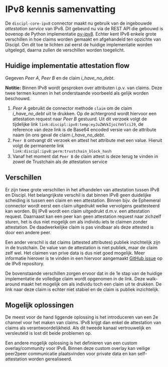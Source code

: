# IPv8 kennis samenvatting
De `discipl-core-ipv8` connector maakt nu gebruik van de ingebouwde _attestation service_ van IPv8. Dit gebeurd nu via de REST API die gebouwd is bovenop de Python implementatie [py-ipv8](https://github.com/Tribler/py-ipv8). Echter kent IPv8 enkele grote verschillen in hoe claims worden gemaakt en afgehandeld ten opzichte van Discipl. Om dit toe te lichten zal eerst de huidige implementatie worden uitgelegd, daarna zullen de verschillen worden toegelicht.

## Huidige implementatie attestation flow
Gegeven _Peer A_, _Peer B_ en de claim _i_have_no_debt_.

**Notitie:** Binnen IPv8 wordt gesproken over attributen i.p.v. van claims. Deze twee termen kunnen in het onderstaande voorbeeld als gelijk worden beschouwd.

1. _Peer A_ gebruikt de connector methode `claim` om de claim _i_have_no_debt_ uit te drukken. Op de achtergrond wordt hiervoor een attestation request naar _Peer B_ gestuurd. Uit dit verzoek volgt de tijdelijke link `link:discipl:ipv8:temp:eyJuZWVkIjoiYmVlciJ9`, de reference van deze link is de Base64 encoded versie van de attribute naam (in ons geval de claim _i_have_no_debt_.
2. `Peer B` ontvangt dit verzoek en attest het attribute met een value. Hieruit volgt de permanente link `link:discipl:ipv8:perm:trustchain_block_hash`
3. Vanaf het moment dat `Peer B` de claim attest is deze terug te vinden in zowel de Trustchain als de attestation service

## Verschillen
Er zijn twee grote verschillen in het afhandelen van attestation tussen IPv8 en Discipl. Het belangrijkste verschil is dat binnen IPv8 geen duidelijke scheiding is tussen een claim en een attestation. Binnen bijv. de Ephemeral connector wordt eerst een claim uitgedrukt welke vervolgens geattesteerd kan worden. Bij IPv8 wordt een claim uitgedrukt d.m.v. een attestation request. Daarnaast kan een peer kan geen attestation request naar zichzelf sturen, het is dus niet mogelijk om als individu iets te claimen zonder attestation. De daadwerkelijke claim is pas vindbaar als deze attested is door een andere peer.

Een ander verschil is dat claims (attested attributes) publiek inzichtelijk zijn in de trustchain. De value van de attestation is niet publiek, maar de claim zelf wel. Het claimen van prive data is dus niet goed mogelijk. Meer informatie hierover is te vinden in een hiervoor aangemaakt [GitHub issue](https://github.com/Tribler/py-ipv8/issues/728) op de IPv8 repository.

De bovenstaande verschillen zorgen ervoor dat in de 1e stap van de huidige implementatie de volledige claim wordt opgenomen in de link. Deze walk-around maakt het mogelijk om als individu toch een claim uit te drukken. De link naar deze claim is echter niet stabiel en de claim is publiek inzichtelijk.

## Mogelijk oplossingen
De meest voor de hand liggende oplossing is het introduceren van een 2e channel voor het maken van claims. IPv8 krijgt dan enkel de attestation van claims als verantwoordelijkheid. Als dit tweede kanaal vertrouwelijk en versleuteld is lost dit beide problemen op.

Een andere mogelijk oplossing is het definieren van een custom overlay/community voor IPv8. Binnen deze custom overlay kan veilige peer2peer communicatie plaatsvinden voor private data en kan self-attestation worden gerealiseerd.
